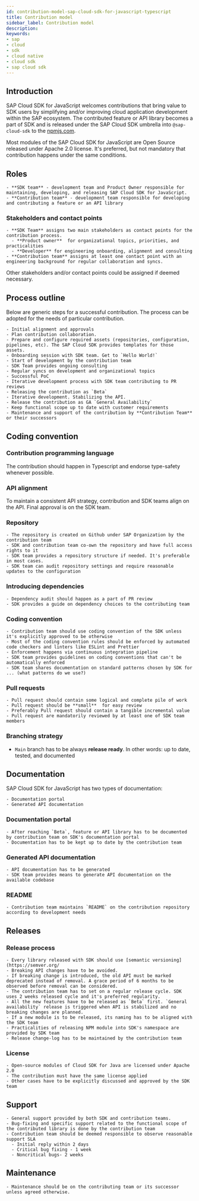 ```yaml
---
id: contribution-model-sap-cloud-sdk-for-javascript-typescript
title: Contribution model
sidebar_label: Contribution model
description:
keywords:
- sap
- cloud
- sdk
- cloud native
- cloud sdk
- sap cloud sdk
---
```


## Introduction

SAP Cloud SDK for JavaScript welcomes contributions that bring value to SDK users by simplifying and/or improving cloud application development within the SAP ecosystem. The contributed feature or API library becomes a part of SDK and is released under the SAP Cloud SDK umbrella into `@sap-cloud-sdk` to the [npmjs.com](https://www.npmjs.com/).

Most modules of the SAP Cloud SDK for JavaScript are Open Source released under Apache 2.0 license. It's preferred, but not mandatory that contribution happens under the same conditions.

## Roles

    - **SDK team** - development team and Product Owner responsible for maintaining, developing, and releasing SAP Cloud SDK for JavaScript.
    - **Contribution team** - development team responsible for developing and contributing a feature or an API library

### Stakeholders and contact points

    - **SDK Team** assigns two main stakeholders as contact points for the contribution process.
      - **Product owner**  for organizational topics, priorities, and practicalities
      - **Developer** for engineering onboarding, alignment and consulting
    - **Contribution team** assigns at least one contact point with an engineering background for regular collaboration and syncs.

Other stakeholders and/or contact points could be assigned if deemed necessary.

## Process outline

Below are generic steps for a successful contribution. The process can be adopted for the needs of particular contribution.

    - Initial alignment and approvals
    - Plan contribution collaboration.
    - Prepare and configure required assets (repositories, configuration, pipelines, etc). The SAP Cloud SDK provides templates for those assets.
    - Onboarding session with SDK team. Get to `Hello World!`
    - Start of development by the contribution team
    - SDK Team provides ongoing consulting
    - Regular syncs on development and organizational topics
    - Successful PoC
    - Iterative development process with SDK team contributing to PR reviews
    - Releasing the contribution as `Beta`
    - Iterative development. Stabilizing the API.
    - Release the contribution as GA `General Availability`
    - Keep functional scope up to date with customer requirements
    - Maintenance and support of the contribution by **Contribution Team** or their successors

## Coding convention

### Contribution programming language

The contribution should happen in Typescript and endorse type-safety whenever possible.

### API alignment

To maintain a consistent API strategy, contribution and SDK teams align on the API. Final approval is on the SDK team.

### Repository

    - The repository is created on Github under SAP Organization by the contribution team
    - SDK and contribution team co-own the repository and have full access rights to it
    - SDK team provides a repository structure if needed. It's preferable in most cases.
    - SDK team can audit repository settings and require reasonable updates to the configuration

### Introducing dependencies

    - Dependency audit should happen as a part of PR review
    - SDK provides a guide on dependency choices to the contributing team

### Coding convention

    - Contribution team should use coding convention of the SDK unless it's explicitly approved to be otherwise
    - Most of the coding convention rules should be enforced by automated code checkers and linters like ESLint and Prettier
    - Enforcement happens via continuous integration pipeline
    - SDK team provides guidelines on coding conventions that can't be automatically enforced
    - SDK team shares documentation on standard patterns chosen by SDK for ... (what patterns do we use?)

### Pull requests

    - Pull request should contain some logical and complete pile of work
    - Pull request should be **small**  for easy review
    - Preferably Pull request should contain a tangible incremental value
    - Pull request are mandatorily reviewed by at least one of SDK team members

### Branching strategy

  - `Main` branch has to be always **release ready**. In other words: up to date, tested, and documented

## Documentation

SAP Cloud SDK for JavaScript has two types of documentation:

    - Documentation portal
    - Generated API documentation

### Documentation portal

    - After reaching `Beta`, feature or API library has to be documented by contribution team on SDK's documentation portal
    - Documentation has to be kept up to date by the contribution team

### Generated API documentation

    - API documentation has to be generated
    - SDK team provides means to generate API documentation on the available codebase

### README

    - Contribution team maintains `README` on the contribution repository according to development needs

## Releases

### Release process

    - Every library released with SDK should use [semantic versioning](https://semver.org/
    - Breaking API changes have to be avoided.
    - If breaking change is introduced, the old API must be marked deprecated instead of removal. A grace period of 6 months to be observed before removal can be considered.
    - The contribution team has to set on a regular release cycle. SDK uses 2 weeks released cycle and it's preferred regularity.
    - All the new features have to be released as `Beta` first. `General availability` release is triggered when API is stabilized and no breaking changes are planned.
    - If a new module is to be released, its naming has to be aligned with the SDK team
    - Practicalities of releasing NPM module into SDK's namespace are provided by SDK team
    - Release change-log has to be maintained by the contribution team


### License

    - Open-source modules of Cloud SDK for Java are licensed under Apache 2.0
    - The contribution must have the same license applied
    - Other cases have to be explicitly discussed and approved by the SDK team


## Support

    - General support provided by both SDK and contribution teams.
    - Bug-fixing and specific support related to the functional scope of the contributed library is done by the contribution team
    - Contribution team should be deemed responsible to observe reasonable support SLA
      - Initial reply within 2 days
      - Critical bug fixing - 1 week
      - Noncritical bugs- 2 weeks

## Maintenance

    - Maintenance should be on the contributing team or its successor unless agreed otherwise.
